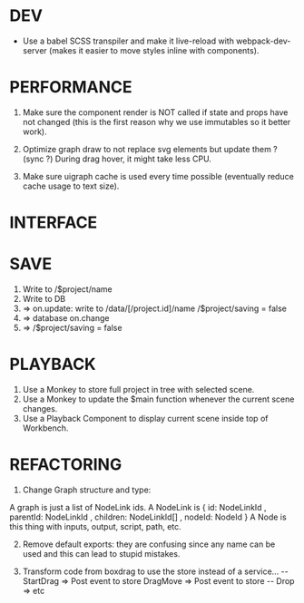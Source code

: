 # DEV

* Use a babel SCSS transpiler and make it live-reload with webpack-dev-server (makes it easier to move styles inline with components).

# PERFORMANCE

  1. Make sure the component render is NOT called if state and props have not changed (this is the first reason why we use immutables so it better work).
  
  2. Optimize graph draw to not replace svg elements but update them ? (sync ?)
    During drag hover, it might take less CPU.

  3. Make sure uigraph cache is used every time possible (eventually reduce cache usage to text size).


# INTERFACE

# SAVE

  1. Write to /$project/name
  2. Write to DB
  2. => on.update:
        write to /data/[/project.id]/name
        /$project/saving = false
  4. => database on.change
  5. => /$project/saving = false

# PLAYBACK

  1. Use a Monkey to store full project in tree with
     selected scene.
  2. Use a Monkey to update the $main function whenever the
     current scene changes.
  3. Use a Playback Component to display current scene inside
     top of Workbench.

# REFACTORING
  1. Change Graph structure and type:

  A graph is just a list of NodeLink ids.
  A NodeLink is
  { id: NodeLinkId
  , parentId: NodeLinkId
  , children: NodeLinkId[]
  , nodeId: NodeId
  }
  A Node is this thing with inputs, output, script, path, etc.

  2. Remove default exports: they are confusing since any name
     can be used and this can lead to stupid mistakes.

  3. Transform code from boxdrag to use the store instead of a service...
    --
    StartDrag => Post event to store
    DragMove => Post event to store
    --
    Drop => etc
